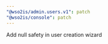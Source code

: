 ```yaml
---
"@wso2is/admin.users.v1": patch
"@wso2is/console": patch
---
```


Add null safety in user creation wizard
